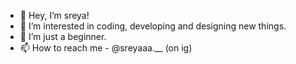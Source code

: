 - 🌚 Hey, I’m sreya!
- 👀 I’m interested in coding, developing and designing new things.
- 🌱 I’m just a beginner.
- 📫 How to reach me - @sreyaaa.__ (on ig)
